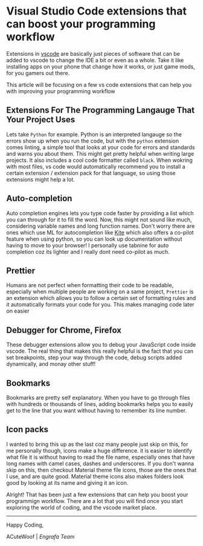 # Visual Studio Code extensions that can boost your programming workflow

Extensions in [vscode](https://code.visualstudio.com/) are basically just pieces of software that can be added to vscode to change the IDE a bit or even as a whole. Take it like installing apps on your phone that change how it works, or just game mods, for you gamers out there.

This article will be focusing on a few vs code extensions that can help you with improving your programming workflow

## Extensions For The Programming Langauge That Your Project Uses
Lets take `Python` for example.
Python is an interpreted langauge so the errors show up when you run the code, but with the `python` extension comes linting, a simple tool that looks at your code for errors and standards and warns you about them. This might get pretty helpful when writing large projects.
It also includes a cool code formatter called `black`.
When wokring with most files, vs code would automatically recommend you to install a certain extension / extension pack for that language, so using those extensions might help a lot.

## Auto-completion
Auto completion engines lets you type code faster by providing a list which you can <tab> through for it to fill the word.
Now, this might not sound like much, considering variable names and long function names. Don't worry there are ones which use ML for autocompletion like [Kite](https://kite.com/) which also offers a co-pilot feature when using python, so you can look up documentation without having to move to your browser!
I personally use tabnine for auto completion coz its lighter and I really dont need co-pilot as much.

## Prettier
Humans are not perfect when formatting their code to be readable, especially when multiple people are working on a same project, `Prettier` is an extension which allows you to follow a certain set of formatting rules and it automatically formats your code for you.
This makes managing code later on easier

## Debugger for Chrome, Firefox
These debugger extensions allow you to debug your JavaScript code inside vscode.
The real thing that makes this really helpful is the fact that you can set breakpoints, step your way through the code, debug scripts added dynamically, and monay other stuff!

## Bookmarks
Bookmarks are pretty self explanatory.
When you have to go through files with hundreds or thousands of lines, adding bookmarks helps you to easily get to the line that you want without having to remember its line number.

## Icon packs
I wanted to bring this up as the last coz many people just skip on this, for me personally though, icons make a huge difference.
it is easier to identify what file it is without having to read the file name, especially ones that have long names with camel cases, dashes and underscores.
If you don't wanna skip on this, then checkout Material theme file icons, those are the ones that I use, and are quite good.
Material theme icons also makes folders look good by looking at its name and giving it an icon.

Alright! That has been just a few extensions that can help you boost your programmign workflow. There are a lot that you will find once you start exploring the world of coding, and the vscode market place.

---

Happy Coding,

ACuteWoof | _Engrafa Team_
